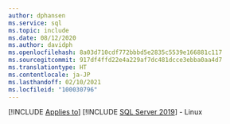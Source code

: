 ```yaml
---
author: dphansen
ms.service: sql
ms.topic: include
ms.date: 08/12/2020
ms.author: davidph
ms.openlocfilehash: 8a03d710cdf772bbbd5e2835c5539e166881c117
ms.sourcegitcommit: 917df4ffd22e4a229af7dc481dcce3ebba0aa4d7
ms.translationtype: HT
ms.contentlocale: ja-JP
ms.lasthandoff: 02/10/2021
ms.locfileid: "100030796"
---
```

[!INCLUDE [Applies to](../../includes/applies-md.md)] [!INCLUDE [SQL Server 2019](_ss2019.md)] - Linux

